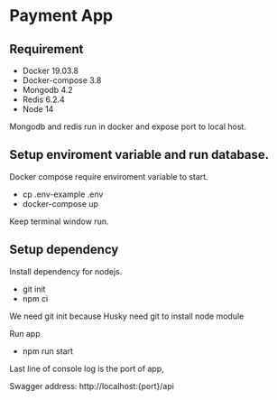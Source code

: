 # Payment App
## Requirement
- Docker 19.03.8
- Docker-compose 3.8
- Mongodb 4.2
- Redis 6.2.4
- Node 14

Mongodb and redis run in docker and expose port to local host.

## Setup enviroment variable and run database.

Docker compose require enviroment variable to start.
- cp .env-example .env 
- docker-compose up

Keep terminal window run.

##  Setup dependency 
Install dependency for nodejs.
- git init
- npm ci

We need git init because Husky need git to install node module

Run app

- npm run start

Last line of console log is the port of app, 

Swagger address: http://localhost:{port}/api
